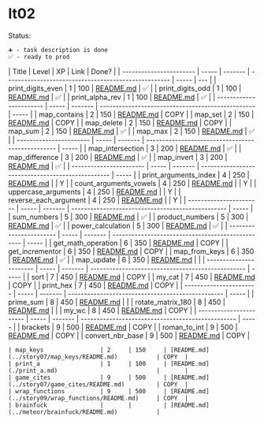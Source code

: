 # lt02

Status:

    ➕ - task description is done
    ✅ - ready to prod

| Title                   | Level | XP      | Link                                                 | Done? |
| ----------------------- | ----- | ------- | ---------------------------------------------------- | ----- | --- |
| print_digits_even       | 1     | 100     | [README.md](./print_digits_even.md)                  | ✅    |
| print_digits_odd        | 1     | 100     | [README.md](./print_digits_odd.md)                   | ✅    |
| print_alpha_rev         | 1     | 100     | [README.md](./print_alpha_rev.md)                    | ✅    |
| ----------------------- | ----- | ------- | -------------------------------------------------    | ----- |
| map_contains            | 2     | 150     | [README.md](../story07/map_contains/README.md)       | COPY  |
| map_set                 | 2     | 150     | [README.md](../story07/map_set/README.md)            | COPY  |
| map_delete              | 2     | 150     | [README.md](../story07/map_delete/README.md)         | COPY  |
| map_sum                 | 2     | 150     | [README.md](./map_sum.md)                            | ✅    |
| map_max                 | 2     | 150     | [README.md](./map_max.md)                            | ✅    |
| ----------------------- | ----- | ------- | -------------------------------------------------    | ----- |
| map_intersection        | 3     | 200     | [README.md](./map_intersection.md)                   | ✅    |
| map_difference          | 3     | 200     | [README.md](./map_diff.md)                           | ✅    |
| map_invert              | 3     | 200     | [README.md](./map_invert.md)                         | ✅    |
| ----------------------- | ----- | ------- | -------------------------------------------------    | ----- |
| print_arguments_index   | 4     | 250     | [README.md](./print_arguments_index.md)              |       | Y   |
| count_arguments_vowels  | 4     | 250     | [README.md](./count_arguments_vowels.md)             |       | Y   |
| uppercase_arguments     | 4     | 250     | [README.md](./uppercase_arguments.md)                |       | Y   |
| reverse_each_argument   | 4     | 250     | [README.md](./reverse_each_argument.md)              |       | Y   |
| ----------------------- | ----- | ------- | -------------------------------------------------    | ----- |
| sum_numbers             | 5     | 300     | [README.md](./sum_numbers.md)                        | ✅    |
| product_numbers         | 5     | 300     | [README.md](./product_numbers.md)                    | ✅    |
| power_calculation       | 5     | 300     | [README.md](./power_calculation.md)                  | ✅    |
| ----------------------- | ----- | ------- | -------------------------------------------------    | ----- |
| get_math_operation      | 6     | 350     | [README.md](../story09/get_math_operation/README.md) | COPY  |
| get_incrementor         | 6     | 350     | [README.md](../story09/get_incrementor/README.md)    | COPY  |
| map_from_keys           | 6     | 350     | [README.md](./map_from_keys.md)                      | ✅    |
| map_update              | 6     | 350     | [README.md](./map_update.md)                         |       |
| ----------------------- | ----- | ------- | -------------------------------------------------    | ----- |
| sort                    | 7     | 450     | [README.md](../story09/sort/README.md)               | COPY  |
| my_cat                  | 7     | 450     | [README.md](../story08/my_cat/README.md)             | COPY  |
| print_hex               | 7     | 450     | [README.md](./print_hex.md)                          | COPY  |
| ----------------------- | ----- | ------- | -------------------------------------------------    | ----- |
| prime_sum               | 8     | 450     | [README.md](./prime_sum.md)                          |       |
| rotate_matrix_180       | 8     | 450     | [README.md](./rotate_matrix_180.md)                  |       |
| my_wc                   | 8     | 450     | [README.md](../story08/my_wc/README.md)              | COPY  |
| ----------------------- | ----- | ------- | -------------------------------------------------    | ----- |
| brackets                | 9     | 500     | [README.md](../story06/brackets/README.md)           | COPY  |
| roman_to_int            | 9     | 500     | [README.md](../story07/roman_to_int/README.md)       | COPY  |
| convert_nbr_base        | 9     | 500     | [README.md](../story05/convert_nbr_base/README.md)   | COPY  |

```
| map_keys                | 2     | 150     | [README.md](../story07/map_keys/README.md)           | COPY  |
| print_a                 | 1     | 100     | [README.md](./print_a.md)                            |       |
| game_cites              | 9     | 500     | [README.md](../story07/game_cites/README.md)         | COPY  |
| wrap_functions          | 9     | 500     | [README.md](../story09/wrap_functions/README.md)     | COPY  |
| brainfuck               |       |         | [README.md](../meteor/brainfuck/README.md)           |
```
